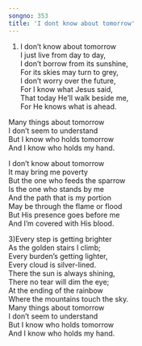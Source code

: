 ```yaml
---
songno: 353
title: 'I dont know about tomorrow'
---
```

1) I don’t know about tomorrow  
I just live from day to day,  
I don’t borrow from its sunshine,  
For its skies may turn to grey,  
I don’t worry over the future,  
For I know what Jesus said,  
That today He’ll walk beside me,  
For He knows what is ahead.  
  
Many things about tomorrow  
I don’t seem to understand  
But I know who holds tomorrow  
And I know who holds my hand.  
  
I don’t know about tomorrow  
It may bring me poverty  
But the one who feeds the sparrow  
Is the one who stands by me  
And the path that is my portion  
May be through the flame or flood  
But His presence goes before me  
And I’m covered with His blood.  
  
3)Every step is getting brighter  
As the golden stairs I climb;  
Every burden’s getting lighter,  
Every cloud is silver-lined.  
There the sun is always shining,  
There no tear will dim the eye;  
At the ending of the rainbow  
Where the mountains touch the sky.  
Many things about tomorrow  
I don’t seem to understand  
But I know who holds tomorrow  
And I know who holds my hand.  
